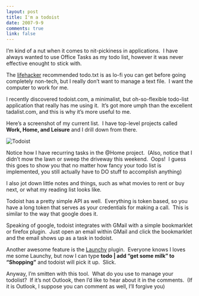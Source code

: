 ```yaml
--- 
layout: post
title: I'm a todoist
date: 2007-9-9
comments: true
link: false
---
```

<p>I&rsquo;m kind of a nut when it comes to nit-pickiness in applications.&nbsp; I have always wanted to use Office Tasks as my todo list, however it was never effective enought to stick with.</p><p>The <a href="http://lifehacker.com/" target="_blank">lifehacker</a> recommended todo.txt&nbsp;is as lo-fi you can get before going completely non-tech, but I really don&rsquo;t want to manage a text file.&nbsp; I want the computer to work for me.</p><p>I recently discovered todoist.com, a minimalist, but oh-so-flexible todo-list application that really has me using it.&nbsp; It&rsquo;s got more umph than the excellent tadalist.com, and this is why it&rsquo;s more useful to me.</p><p>Here&rsquo;s a screenshot of my current list.&nbsp; I have top-level projects called <strong>Work, Home, and Leisure</strong> and I drill down from there.</p><p><img src="/images/todoist_small.jpg" alt="Todoist"  border="0"  /></p><p>Notice how I have recurring tasks in the @Home project.&nbsp; (Also, notice that I didn&rsquo;t mow the lawn or sweep the driveway this weekend.&nbsp; Oops!&nbsp; I guess this goes to show you that no matter how fancy your todo list is implemented, you still actually have to DO stuff to accomplish anything)</p><p>I also jot down little notes and things, such as what movies to rent or buy next, or what my reading list looks like.</p><p>Todoist has a pretty simple API as well.&nbsp; Everything is token based, so you have a long token that serves as your credentials for making a call.&nbsp; This is similar to the way that google does it.</p><p>Speaking of google, todoist integrates with GMail with a simple bookmarklet or firefox plugin.&nbsp; Just open an email within GMail and click the bookmarklet and the email shows up as a task in todoist.</p><p>Another awesome feature is the <a href="http://launchy.net/" target="_blank">Launchy</a> plugin.&nbsp; Everyone knows I loves me some Launchy, but now I can type <strong>todo | add &ldquo;get some milk&rdquo; to &ldquo;Shopping&rdquo;</strong> and todoist will pick it up.&nbsp; Slick.</p><p>Anyway, I&rsquo;m smitten with this tool.&nbsp; What do you use to manage your todolist?&nbsp; If it&rsquo;s not Outlook, then I&rsquo;d like to hear about it in the comments.&nbsp; (If it is Outlook, I suppose you can comment as well, I&rsquo;ll forgive you)</p>
